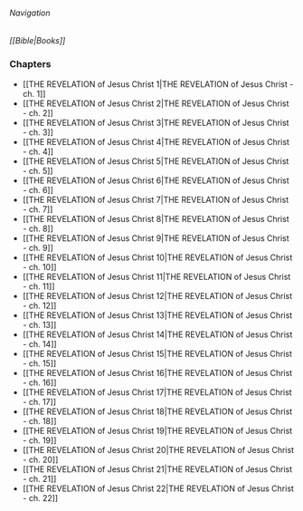 ###### Navigation
*[[Bible|Books]]*

### Chapters
- [[THE REVELATION of Jesus Christ 1|THE REVELATION of Jesus Christ - ch. 1]]
- [[THE REVELATION of Jesus Christ 2|THE REVELATION of Jesus Christ - ch. 2]]
- [[THE REVELATION of Jesus Christ 3|THE REVELATION of Jesus Christ - ch. 3]]
- [[THE REVELATION of Jesus Christ 4|THE REVELATION of Jesus Christ - ch. 4]]
- [[THE REVELATION of Jesus Christ 5|THE REVELATION of Jesus Christ - ch. 5]]
- [[THE REVELATION of Jesus Christ 6|THE REVELATION of Jesus Christ - ch. 6]]
- [[THE REVELATION of Jesus Christ 7|THE REVELATION of Jesus Christ - ch. 7]]
- [[THE REVELATION of Jesus Christ 8|THE REVELATION of Jesus Christ - ch. 8]]
- [[THE REVELATION of Jesus Christ 9|THE REVELATION of Jesus Christ - ch. 9]]
- [[THE REVELATION of Jesus Christ 10|THE REVELATION of Jesus Christ - ch. 10]]
- [[THE REVELATION of Jesus Christ 11|THE REVELATION of Jesus Christ - ch. 11]]
- [[THE REVELATION of Jesus Christ 12|THE REVELATION of Jesus Christ - ch. 12]]
- [[THE REVELATION of Jesus Christ 13|THE REVELATION of Jesus Christ - ch. 13]]
- [[THE REVELATION of Jesus Christ 14|THE REVELATION of Jesus Christ - ch. 14]]
- [[THE REVELATION of Jesus Christ 15|THE REVELATION of Jesus Christ - ch. 15]]
- [[THE REVELATION of Jesus Christ 16|THE REVELATION of Jesus Christ - ch. 16]]
- [[THE REVELATION of Jesus Christ 17|THE REVELATION of Jesus Christ - ch. 17]]
- [[THE REVELATION of Jesus Christ 18|THE REVELATION of Jesus Christ - ch. 18]]
- [[THE REVELATION of Jesus Christ 19|THE REVELATION of Jesus Christ - ch. 19]]
- [[THE REVELATION of Jesus Christ 20|THE REVELATION of Jesus Christ - ch. 20]]
- [[THE REVELATION of Jesus Christ 21|THE REVELATION of Jesus Christ - ch. 21]]
- [[THE REVELATION of Jesus Christ 22|THE REVELATION of Jesus Christ - ch. 22]]
